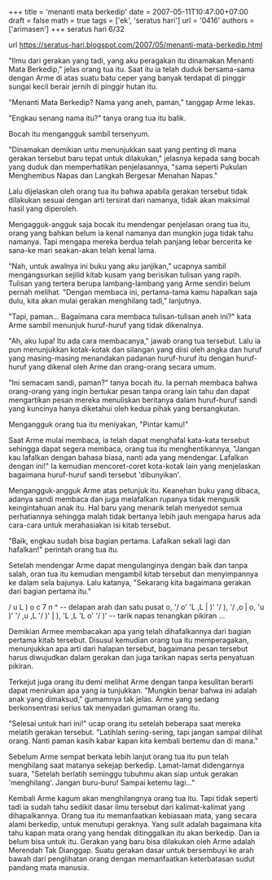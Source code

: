 +++
title = 'menanti mata berkedip'
date = 2007-05-11T10:47:00+07:00
draft = false
math = true
tags = ['ek', 'seratus hari']
url = '0416'
authors = ['arimasen']
+++
seratus hari 6/32 <!--more-->

url https://seratus-hari.blogspot.com/2007/05/menanti-mata-berkedip.html

"Ilmu dari gerakan yang tadi, yang aku peragakan itu dinamakan Menanti Mata Berkedip," jelas orang tua itu. Saat itu ia telah duduk bersama-sama dengan Arme di atas suatu batu ceper yang banyak terdapat di pinggir sungai kecil berair jernih di pinggir hutan itu.

"Menanti Mata Berkedip? Nama yang aneh, paman," tanggap Arme lekas.

"Engkau senang nama itu?" tanya orang tua itu balik.

Bocah itu mengangguk sambil tersenyum.

"Dinamakan demikian untu menunjukkan saat yang penting di mana gerakan tersebut baru tepat untuk dilakukan," jelasnya kepada sang bocah yang duduk dan memperhatikan penjelasannya, "sama seperti Pukulan Menghembus Napas dan Langkah Bergesar Menahan Napas."

Lalu dijelaskan oleh orang tua itu bahwa apabila gerakan tersebut tidak dilakukan sesuai dengan arti tersirat dari namanya, tidak akan maksimal hasil yang diperoleh.

Mengagguk-angguk saja bocak itu mendengar penjelasan orang tua itu, orang yang bahkan belum ia kenal namanya dan mungkin juga tidak tahu namanya. Tapi mengapa mereka berdua telah panjang lebar bercerita ke sana-ke mari seakan-akan telah kenal lama.

"Nah, untuk awalnya ini buku yang aku janjikan," ucapnya sambil mengangsurkan sejilid kitab kusam yang berisikan tulisan yang rapih. Tulisan yang tertera berupa lambang-lambang yang Arme sendiri belum pernah melihat. "Dengan membaca ini, pertama-tama kamu hapalkan saja dulu, kita akan mulai gerakan menghilang tadi," lanjutnya.

"Tapi, paman... Bagaimana cara membaca tulisan-tulisan aneh ini?" kata Arme sambil menunjuk huruf-huruf yang tidak dikenalnya.

"Ah, aku lupa! Itu ada cara membacanya," jawab orang tua tersebut. Lalu ia pun menunjukkan kotak-kotak dan silangan yang diisi oleh angka dan huruf yang masing-masing menandakan padanan huruf-huruf itu dengan huruf-huruf yang dikenal oleh Arme dan orang-orang secara umum.

"Ini semacam sandi, paman?" tanya bocah itu. Ia pernah membaca bahwa orang-orang yang ingin bertukar pesan tanpa orang lain tahu dan dapat mengartikan pesan mereka menuliskan beritanya dalam huruf-huruf sandi yang kuncinya hanya diketahui oleh kedua pihak yang bersangkutan.

Mengangguk orang tua itu meniyakan, "Pintar kamu!"

Saat Arme mulai membaca, ia telah dapat menghafal kata-kata tersebut sehingga dapat segera membaca, orang tua itu menghentikannya, "Jangan kau lafalkan dengan bahasa biasa, nanti ada yang mendengar. Lafalkan dengan ini!" Ia kemudian mencoret-coret kota-kotak lain yang menjelaskan bagaimana huruf-huruf sandi tersebut 'dibunyikan'.

Mengangguk-angguk Arme atas petunjuk itu. Keanehan buku yang dibaca, adanya sandi membaca dan juga melafalkan rupanya tidak mengusik keingintahuan anak itu. Hal baru yang menarik telah menyedot semua perhatiannya sehingga malah tidak bertanya lebih jauh mengapa harus ada cara-cara untuk merahasiakan isi kitab tersebut.

"Baik, engkau sudah bisa bagian pertama. Lafalkan sekali lagi dan hafalkan!" perintah orang tua itu.

Setelah mendengar Arme dapat mengulanginya dengan baik dan tanpa salah, oran tua itu kemudian mengambil kitab tersebut dan menyimpannya ke dalam sela bajunya. Lalu katanya, "Sekarang kita bagaimana gerakan dari bagian pertama itu."

/ u L ) o c 7 n ^ -- delapan arah dan satu pusat
o, '/ o' 'L ,L | )' '/ ), '/ ,o | o, 'u )' '/ ,u ,L '/ )' | ), 'L ,L 'L o' '/ )' -- tarik napas tenangkan pikiran
...

Demikian Armee membacakan apa yang telah dihafalkannya dari bagian pertama kitab tersebut. Disusul kemudian orang tua itu memperagakan, menunjukkan apa arti dari halapan tersebut, bagaimana pesan tersebut harus diwujudkan dalam gerakan dan juga tarikan napas serta penyatuan pikiran.

Terkejut juga orang itu demi melihat Arme dengan tanpa kesulitan berarti dapat menirukan apa yang ia tunjukkan. "Mungkin benar bahwa ini adalah anak yang dimaksud," gumamnya tak jelas. Arme yang sedang berkonsentrasi serius tak menyadari gumaman orang itu.

"Selesai untuk hari ini!" ucap orang itu setelah beberapa saat mereka melatih gerakan tersebut. "Latihlah sering-sering, tapi jangan sampai dilihat orang. Nanti paman kasih kabar kapan kita kembali bertemu dan di mana."

Sebelum Arme sempat berkata lebih lanjut orang tua itu pun telah menghilang saat matanya sekejap berkedip. Lamat-lamat didengarnya suara, "Setelah berlatih seminggu tubuhmu akan siap untuk gerakan 'menghilang'. Jangan buru-buru! Sampai ketemu lagi..."

Kembali Arme kagum akan menghilangnya orang tua itu. Tapi tidak seperti tadi ia sudah tahu sedikit dasar ilmu tersebut dari kalimat-kalimat yang dihapalkannya. Orang tua itu memanfaatkan kebiasaan mata, yang secara alami berkedip, untuk menutupi geraknya. Yang sulit adalah bagaimana kita tahu kapan mata orang yang hendak ditinggalkan itu akan berkedip. Dan ia belum bisa untuk itu. Gerakan yang baru bisa dilakukan oleh Arme adalah Merendah Tak Dianggap. Suatu gerakan dasar untuk bersembuyi ke arah bawah dari penglihatan orang dengan memanfaatkan keterbatasan sudut pandang mata manusia.
